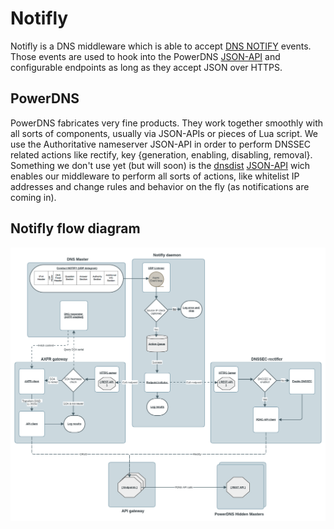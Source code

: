 # Notifly
Notifly is a DNS middleware which is able to accept [DNS NOTIFY](https://www.ietf.org/rfc/rfc1996.txt) events.
Those events are used to hook into the PowerDNS [JSON-API](https://doc.powerdns.com/authoritative/http-api/index.html) and configurable endpoints as long as they accept JSON over HTTPS.

## PowerDNS 
PowerDNS fabricates very fine products. They work together smoothly with all sorts of components, usually via JSON-APIs or pieces of Lua script. We use the Authoritative nameserver JSON-API in order to perform DNSSEC related actions like rectify, key {generation, enabling, disabling, removal}. Something we don't use yet (but will soon) is the [dnsdist](https://dnsdist.org/) [JSON-API](https://dnsdist.org/guides/webserver.html?highlight=api) wich enables our middleware to perform all sorts of actions, like whitelist IP addresses and change rules and behavior on the fly (as notifications are coming in).

## Notifly flow diagram
![alt text](/docs/notifly_flow.png "Custom Flow")
